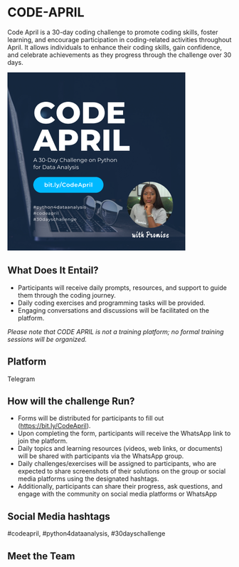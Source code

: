 # CODE-APRIL

Code April is a 30-day coding challenge to promote coding skills, foster learning, and encourage participation in coding-related activities throughout April. It allows individuals to enhance their coding skills, gain confidence, and celebrate achievements as they progress through the challenge over 30 days.

![alt text](Code_April_flyer2.png)

## What Does It Entail?

* Participants will receive daily prompts, resources, and support to guide them through the coding journey.
* Daily coding exercises and programming tasks will be provided.
* Engaging conversations and discussions will be facilitated on the platform.

*Please note that CODE APRIL is not a training platform; no formal training sessions will be organized.* 

## Platform
Telegram

## How will the challenge Run?

* Forms will be distributed for participants to fill out (https://bit.ly/CodeApril).
* Upon completing the form, participants will receive the WhatsApp link to join the platform.
* Daily topics and learning resources (videos, web links, or documents) will be shared with participants via the WhatsApp group.
* Daily challenges/exercises will be assigned to participants, who are expected to share screenshots of their solutions on the group or social media platforms using the designated hashtags.
* Additionally, participants can share their progress, ask questions, and engage with the community on social media platforms or WhatsApp
 
## Social Media hashtags
#codeapril, #python4dataanalysis, #30dayschallenge


## Meet the Team
